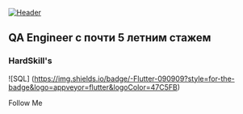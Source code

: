 [![Header](https://user-images.githubusercontent.com/125453017/219000321-ce31e01d-2e1d-4397-bd9a-c59d9a101aa6.jpg)](https://t.me/Untegro)

## QA Engineer с почти 5 летним стажем


### HardSkill's
![SQL] (https://img.shields.io/badge/-Flutter-090909?style=for-the-badge&logo=appveyor=flutter&logoColor=47C5FB)

Follow Me
